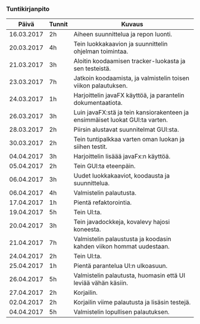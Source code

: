 ### Tuntikirjanpito
Päivä | Tunnit | Kuvaus
--------------- | ----- | ------
16.03.2017 | 2h | Aiheen suunnittelua ja repon luonti.
20.03.2017 | 4h | Tein luokkakaavion ja suunnittelin ohjelman toimintaa.
21.03.2017 | 3h | Aloitin koodaamisen tracker-luokasta ja sen testeistä.
23.03.2017 | 7h | Jatkoin koodaamista, ja valmistelin toisen viikon palautuksen.
24.03.2017 | 1h | Harjoittelin javaFX käyttöä, ja parantelin dokumentaatiota.
26.03.2017 | 3h | Luin javaFX:stä ja tein kansiorakenteen ja ensimmäiset luokat GUI:ta varten.
28.03.2017 | 2h | Piirsin alustavat suunnitelmat GUI:sta.
30.03.2017 | 2h | Tein tuntipalkkaa varten oman luokan ja siihen testit.
04.04.2017 | 3h | Harjoittelin lisäää javaFx:n käyttöä.
05.04.2017 | 2h | Tein GUI:ta eteenpäin.
06.04.2017 | 3h | Uudet luokkakaaviot, koodausta ja suunnittelua.
06.04.2017 | 4h | Valmistelin palautusta.
17.04.2017 | 1h | Pientä refaktorointia.
19.04.2017 | 5h | Tein UI:ta.
20.04.2017 | 3h | Tein javadockkeja, kovalevy hajosi koneesta.
21.04.2017 | 7h | Valmistelin palaustusta ja koodasin kahden viikon hommat uudestaan.
24.04.2017 | 2h | Tein UI:ta.
25.04.2017 | 1h | Pientä parantelua UI:n ulkoasuun.
26.04.2017 | 5h | Valmistelin palautusta, huomasin että UI leviää vähän käsiin.
27.04.2017 | 2h | Korjailin.
02.04.2017 | 2h | Korjailin viime palautusta ja lisäsin testejä.
04.04.2017 | 5h | Valmistelin lopullisen palautuksen.
